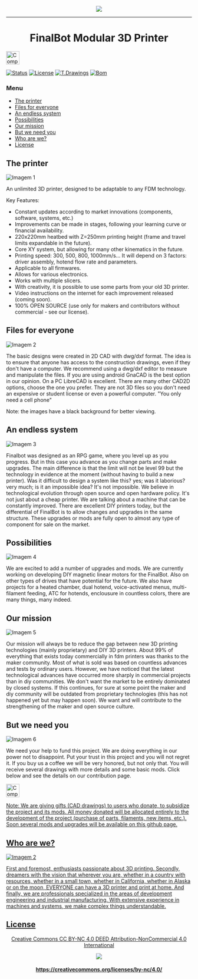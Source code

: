 <p align="center">
  <img src="/Img/Logo_github1.png" /> <hr>

<h1 align="center">FinalBot Modular 3D Printer</h1> 

  <a href='https://ko-fi.com/supportkofi' target='_blank'><img height='35' style='border:0px;height:36px;' src='https://az743702.vo.msecnd.net/cdn/kofi3.png?v=0' border='0' alt='Compre um café para mim em ko-fi.com' />

[![Status](https://img.shields.io/badge/STATUS-ACTIVE-brightgreen.svg)](https://github.com/FinalBot1/FinalBot/) [![License](https://img.shields.io/badge/LICENSE-CC_BY_NC_4.0-yellow.svg)](https://creativecommons.org/licenses/by-nc/4.0/) [![T.Drawings](https://img.shields.io/badge/T.DRAWINGS-DXF|DWG|2D-blue.svg)](https://github.com/FinalBot1/FinalBot/) [![Bom](https://img.shields.io/badge/BOM-ODS-orange.svg)](https://github.com/FinalBot1/FinalBot/)

### Menu
- [The printer](#the-printer)
- [Files for everyone](#files-for-everyone)
- [An endless system](#an-endless-system)
- [Possibilities](#possibilities)
- [Our mission](#our-mission)
- [But we need you](#but-we-need-you)
- [Who are we?](#who-are-we)
- [License](#license)


## The printer

![Imagem 1](/Img/Img01.png)

An unlimited 3D printer, designed to be adaptable to any FDM technology.

Key Features:
- Constant updates according to market innovations (components, software, systems, etc.)
- Improvements can be made in stages, following your learning curve or financial availability.
- 220x220mm heatbed with Z=250mm printing height (frame and travel limits expandable in the future).
- Core XY system, but allowing for many other kinematics in the future.
- Printing speed: 300, 500, 800, 1000mm/s...  It will depend on 3 factors: driver assembly, hotend flow rate and parameters.
- Applicable to all firmwares.
- Allows for various electronics.
- Works with multiple slicers.
- With creativity, it is possible to use some parts from your old 3D printer.
- Video instructions on the internet for each improvement released (coming soon).
- 100% OPEN SOURCE (use only for makers and contributors without commercial - see our license).

## Files for everyone

![Imagem 2](/Img/Img02_0.png)

The basic designs were created in 2D CAD with dwg/dxf format.
The idea is to ensure that anyone has access to the construction drawings, even if they don't have a computer.
We recommend using a dwg/dxf editor to measure and manipulate the files.
If you are using android GnaCAD is the best option in our opinion.
On a PC LibreCAD is excellent.
There are many other CAD2D options, choose the one you prefer.
They are not 3D files so you don't need an expensive or student license or even a powerful computer.
"You only need a cell phone"

Note: the images have a black background for better viewing.

## An endless system

![Imagem 3](/Img/Img03_1.png)

Finalbot was designed as an RPG game, where you level up as you progress. But in this case you advance as you change parts and make upgrades. The main difference is that the limit will not be level 99 but the technology in evidence at the moment (without having to build a new printer).
Was it difficult to design a system like this? yes; was it laborious? very much; is it an impossible idea? It's not impossible.
We believe in technological evolution through open source and open hardware policy.
It's not just about a cheap printer. We are talking about a machine that can be constantly improved.
There are excellent DIY printers today, but the differential of FinalBot is to allow changes and upgrades in the same structure. These upgrades or mods are fully open to almost any type of component for sale on the market.

## Possibilities

![Imagem 4](/Img/Img04.png)

We are excited to add a number of upgrades and mods. We are currently working on developing DIY magnetic linear motors for the FinalBot. Also on other types of drives that have potential for the future.
We also have projects for a heated chamber, dual hotend, voice-activated menus, multi-filament feeding, ATC for hotends, enclousure in countless colors, there are many things, many indeed.

## Our mission

![Imagem 5](/Img/Img05.png)

Our mission will always be to reduce the gap between new 3D printing technologies (mainly proprietary) and DIY 3D printers.
About 99% of everything that exists today commercially in fdm printers was thanks to the maker community. Most of what is sold was based on countless advances and tests by ordinary users.
However, we have noticed that the latest technological advances have occurred more sharply in commercial projects than in diy communities.
We don't want the market to be entirely dominated by closed systems. If this continues, for sure at some point the maker and diy community will be outdated from proprietary technologies (this has not happened yet but may happen soon).
We want and will contribute to the strengthening of the maker and open source culture.

## But we need you

![Imagem 6](/Img/Img06.png)

We need your help to fund this project. We are doing everything in our power not to disappoint.
Put your trust in this project and you will not regret it.
If you buy us a coffee we will be very honored, but not only that.
You will receive several drawings with more details and some basic mods.
Click below and see the details on our contribution page.

<a href='https://ko-fi.com/supportkofi' target='_blank'><img height='35' style='border:0px;height:36px;' src='https://az743702.vo.msecnd.net/cdn/kofi3.png?v=0' border='0' alt='Compre um café para mim em ko-fi.com' />

Note: We are giving gifts (CAD drawings) to users who donate, to subsidize the project and its mods. All money donated will be allocated entirely to the development of the project (purchase of parts, filaments, new items, etc.). Soon several mods and upgrades will be available on this github page.

## Who are we?

![Imagem 2](/Img/Img07_1.png)

First and foremost, enthusiasts passionate about 3D printing. Secondly, dreamers with the vision that wherever you are, whether in a country with resources, whether in a small town, whether in California, whether in Alaska or on the moon, EVERYONE can have a 3D printer and print at home.
And finally, we are professionals specialized in the areas of development engineering and industrial manufacturing. With extensive experience in machines and systems, we make complex things understandable.

## License

<p align="center">Creative Commons CC BY-NC 4.0 DEED
Attribution-NonCommercial 4.0 International</p> 

<p align="center">
  <img src="/Img/CC_BY_NC_4_0.png"/>

<h4 align="center">https://creativecommons.org/licenses/by-nc/4.0/</h4> 
